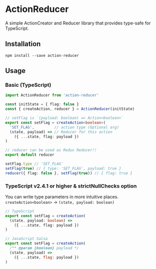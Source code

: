 # ActionReducer
A simple ActionCreator and Reducer library that provides type-safe for TypeScript.


## Installation

```
npm install --save action-reducer
```


## Usage

### Basic (TypeScript)
```ts
import ActionReducer from 'action-reducer'

const initState = { flag: false }
const { createAction, reducer } = ActionReducer(initState)

// setFlag is `(payload: boolean) => Action<boolean>`
export const setFlag = createAction<boolean>(
  'SET_FLAG',         // action type (Optional arg)
  (state, payload) => // Reducer for this action
    ({ ...state, flag: payload })
)

// reducer can be used as Redux Reducer!!
export default reducer

setFlag.type // 'SET_FLAG'
setFlag(true) // { type: 'SET_FLAG', payload: true }
reducer({ flag: false }, setFlag(true)) // { flag: true }
```


### TypeScript v2.4.1 or higher & strictNullChecks option

You can write type parameters in more intuitive places.  
`createAction<boolean>` -> `(state, payload: boolean)`

```ts
// TypeScript
export const setFlag = createAction(
  (state, payload: boolean) =>
    ({ ...state, flag: payload })
)
```

```js
// JavaScript Salsa
export const setFlag = createAction(
  /** @param {boolean} payload */
  (state, payload) =>
    ({ ...state, flag: payload })
)
```
